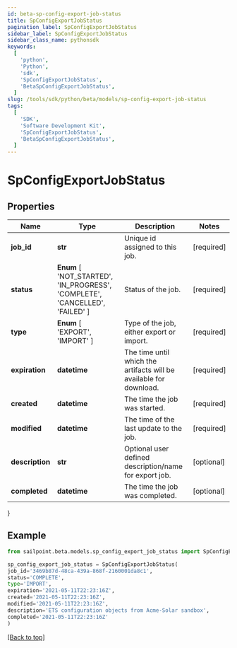 ```yaml
---
id: beta-sp-config-export-job-status
title: SpConfigExportJobStatus
pagination_label: SpConfigExportJobStatus
sidebar_label: SpConfigExportJobStatus
sidebar_class_name: pythonsdk
keywords:
  [
    'python',
    'Python',
    'sdk',
    'SpConfigExportJobStatus',
    'BetaSpConfigExportJobStatus',
  ]
slug: /tools/sdk/python/beta/models/sp-config-export-job-status
tags:
  [
    'SDK',
    'Software Development Kit',
    'SpConfigExportJobStatus',
    'BetaSpConfigExportJobStatus',
  ]
---
```


# SpConfigExportJobStatus

## Properties

| Name | Type | Description | Notes |
| --- | --- | --- | --- |
| **job_id** | **str** | Unique id assigned to this job. | [required] |
| **status** | **Enum** [ 'NOT_STARTED', 'IN_PROGRESS', 'COMPLETE', 'CANCELLED', 'FAILED' ] | Status of the job. | [required] |
| **type** | **Enum** [ 'EXPORT', 'IMPORT' ] | Type of the job, either export or import. | [required] |
| **expiration** | **datetime** | The time until which the artifacts will be available for download. | [required] |
| **created** | **datetime** | The time the job was started. | [required] |
| **modified** | **datetime** | The time of the last update to the job. | [required] |
| **description** | **str** | Optional user defined description/name for export job. | [optional] |
| **completed** | **datetime** | The time the job was completed. | [optional] |

}

## Example

```python
from sailpoint.beta.models.sp_config_export_job_status import SpConfigExportJobStatus

sp_config_export_job_status = SpConfigExportJobStatus(
job_id='3469b87d-48ca-439a-868f-2160001da8c1',
status='COMPLETE',
type='IMPORT',
expiration='2021-05-11T22:23:16Z',
created='2021-05-11T22:23:16Z',
modified='2021-05-11T22:23:16Z',
description='ETS configuration objects from Acme-Solar sandbox',
completed='2021-05-11T22:23:16Z'
)

```

[[Back to top]](#)
